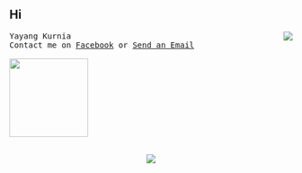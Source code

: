 ## Hi
<img align='right' src="https://github-readme-stats.vercel.app/api?username=Kurnyannn&show_icons=true">
<p align="left">
   <samp>
    Yayang Kurnia<br>
    Contact me on <a href="https://web.facebook.com/y21kurnia">Facebook</a> or <a href="mailto:y21kurnia@gmail.com">Send an Email</a>
    <br><br>
   </samp>
   <img src="https://media.giphy.com/media/WUlplcMpOCEmTGBtBW/giphy.gif" width="140">
   <br><br>
</p>
<p align="center">
  <a href="https://github.com/anuraghazra/github-readme-stats">
    <img src="https://github-readme-stats.anuraghazra1.vercel.app/api/top-langs/?username=Kurnyannn" />
  </a>
  <br>
</p>
